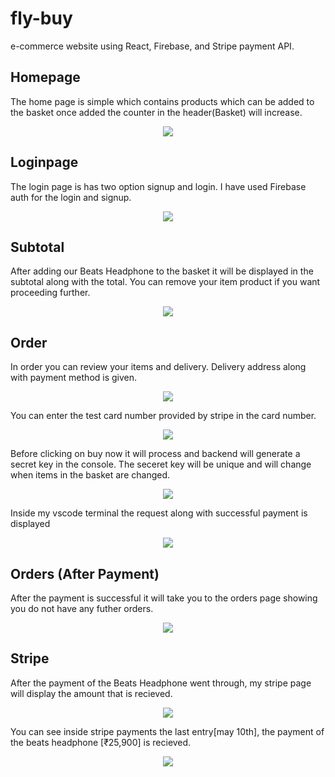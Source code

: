 # fly-buy
 e-commerce website using React, Firebase, and Stripe payment API. 

## Homepage
The home page is simple which contains products which can be added to the basket once added the counter in the header(Basket) will increase.

<span style="display:block;text-align:center">![](amazon-clone/images/home_page.png)</span>

## Loginpage
The login page is has two option signup and login. I have used Firebase auth for the login and signup.

<span style="display:block;text-align:center">![](amazon-clone/images/login.png)</span>

## Subtotal
After adding our Beats Headphone to the basket it will be displayed in the subtotal along with the total. You can remove your item product if you want proceeding further.

<span style="display:block;text-align:center">![](amazon-clone/images/subtotal.png)</span>

## Order
In order you can review your items and delivery. Delivery address along with payment method is given.

<span style="display:block;text-align:center">![](amazon-clone/images/order.png)</span>

You can enter the test card number provided by stripe in the card number.

<span style="display:block;text-align:center">![](amazon-clone/images/stripe_test_card.png)</span>

Before clicking on buy now it will process and backend will generate a secret key in the console. The seceret key will be unique and will change when items in the basket are changed.

<span style="display:block;text-align:center">![](amazon-clone/images/secret_key.png)</span>

Inside my vscode terminal the request along with successful payment is displayed

<span style="display:block;text-align:center">![](amazon-clone/images/stripe_request_terminal.png)</span>

## Orders (After Payment)
After the payment is successful it will take you to the orders page showing you do not have any futher orders.

<span style="display:block;text-align:center">![](amazon-clone/images/after_payment.png)</span>

## Stripe
After the payment of the Beats Headphone went through, my stripe page will display the amount that is recieved.

<span style="display:block;text-align:center">![](amazon-clone/images/stripe_home.png)</span>

You can see inside stripe payments the last entry[may 10th], the payment of the beats headphone [₹25,900] is recieved.

<span style="display:block;text-align:center">![](amazon-clone/images/stripe_payment_page.png)</span>



